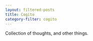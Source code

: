```yaml
---
layout: filtered-posts
title: Cogito
category-filter: cogito
---
```


Collection of thoughts, and other things.